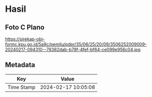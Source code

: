 # Hasil

## Foto C Plano

https://sirekap-obj-formc.kpu.go.id/5a9c/pemilu/pdpr/35/06/25/20/09/3506252009009-20240217-094310--78382dab-b78f-4fef-bf64-ce099e956c04.jpg


## Metadata

| Key        | Value               |
| ---------- | ------------------- |
| Time Stamp | 2024-02-17 10:05:08 |



